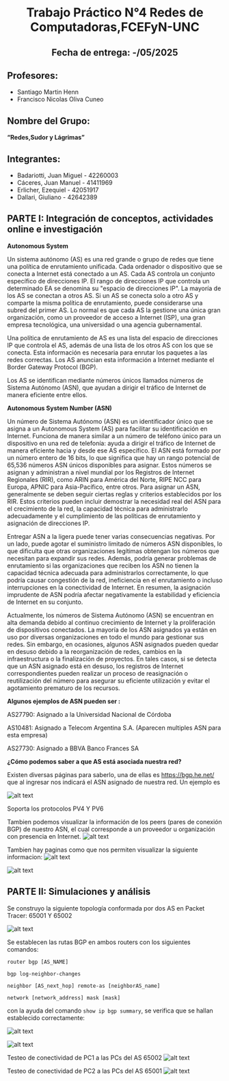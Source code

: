 <div style="text-align: center;">
 

# Trabajo Práctico N°4 Redes de Computadoras,FCEFyN-UNC #
## Fecha de entrega: -/05/2025 ##

</div>

## Profesores: ##
- Santiago Martin Henn
- Francisco Nicolas Oliva Cuneo

## Nombre del Grupo: ##
 **“Redes,Sudor y Lágrimas”** 

## Integrantes: ##
- Badariotti, Juan Miguel - 42260003
- Cáceres, Juan Manuel - 41411969
- Erlicher, Ezequiel - 42051917
- Dallari, Giuliano - 42642389

## PARTE I: Integración de conceptos, actividades online e investigación ##

**Autonomous System**

Un sistema autónomo (AS) es una red grande o grupo de redes que tiene una política de enrutamiento unificada. Cada ordenador o dispositivo que se conecta a Internet está conectado a un AS. Cada AS controla un conjunto específico de direcciones IP. El rango de direcciones IP que controla un determinado EA se denomina su "espacio de direcciones IP". La mayoría de los AS se conectan a otros AS. Si un AS se conecta solo a otro AS y comparte la misma política de enrutamiento, puede considerarse una subred del primer AS. Lo normal es que cada AS la gestione una única gran organización, como un proveedor de acceso a Internet (ISP), una gran empresa tecnológica, una universidad o una agencia gubernamental.

Una política de enrutamiento de AS es una lista del espacio de direcciones IP que controla el AS, además de una lista de los otros AS con los que se conecta. Esta información es necesaria para enrutar los paquetes a las redes correctas. Los AS anuncian esta información a Internet mediante el Border Gateway Protocol (BGP).

Los AS se identifican mediante números únicos llamados números de Sistema Autónomo (ASN), que ayudan a dirigir el tráfico de Internet de manera eficiente entre ellos.

**Autonomous System Number (ASN)**

Un número de Sistema Autónomo (ASN) es un identificador único que se asigna a un Autonomous System (AS) para facilitar su identificación en Internet. Funciona de manera similar a un número de teléfono único para un dispositivo en una red de telefonía: ayuda a dirigir el tráfico de Internet de manera eficiente hacia y desde ese AS específico.
El ASN está formado por un número entero de 16 bits, lo que significa que hay un rango potencial de 65,536 números ASN únicos disponibles para asignar. Estos números se asignan y administran a nivel mundial por los Registros de Internet Regionales (RIR), como ARIN para América del Norte, RIPE NCC para Europa, APNIC para Asia-Pacífico, entre otros.
Para asignar un ASN, generalmente se deben seguir ciertas reglas y criterios establecidos por los RIR. Estos criterios pueden incluir demostrar la necesidad real del ASN para el crecimiento de la red, la capacidad técnica para administrarlo adecuadamente y el cumplimiento de las políticas de enrutamiento y asignación de direcciones IP.

Entregar ASN a la ligera puede tener varias consecuencias negativas. Por un lado, puede agotar el suministro limitado de números ASN disponibles, lo que dificulta que otras organizaciones legítimas obtengan los números que necesitan para expandir sus redes. Además, podría generar problemas de enrutamiento si las organizaciones que reciben los ASN no tienen la capacidad técnica adecuada para administrarlos correctamente, lo que podría causar congestión de la red, ineficiencia en el enrutamiento o incluso interrupciones en la conectividad de Internet. En resumen, la asignación imprudente de ASN podría afectar negativamente la estabilidad y eficiencia de Internet en su conjunto.

Actualmente, los números de Sistema Autónomo (ASN) se encuentran en alta demanda debido al continuo crecimiento de Internet y la proliferación de dispositivos conectados. La mayoría de los ASN asignados ya están en uso por diversas organizaciones en todo el mundo para gestionar sus redes. Sin embargo, en ocasiones, algunos ASN asignados pueden quedar en desuso debido a la reorganización de redes, cambios en la infraestructura o la finalización de proyectos. En tales casos, si se detecta que un ASN asignado está en desuso, los registros de Internet correspondientes pueden realizar un proceso de reasignación o reutilización del número para asegurar su eficiente utilización y evitar el agotamiento prematuro de los recursos.

**Algunos ejemplos de ASN pueden ser :** 

AS27790: Asignado a la Universidad Nacional de Córdoba

AS10481: Asignado a Telecom Argentina S.A. (Aparecen multiples ASN para esta empresa)

AS27730: Asignado a BBVA Banco Frances SA

**¿Cómo podemos saber a que AS está asociada nuestra red?**

Existen diversas páginas para saberlo, una de ellas es https://bgp.he.net/ que al ingresar nos indicará el ASN asignado de nuestra red. Un ejemplo es 

![alt text](image.png)


Soporta los protocolos PV4 Y PV6



Tambien podemos visualizar la información de los peers (pares de conexión BGP) de nuestro ASN, el cual corresponde a un proveedor u organización con presencia en Internet. 
![alt text](image-1.png)


Tambien hay paginas como  que nos permiten visualizar la siguiente informacion:
![alt text](image-2.png)

![alt text](image-3.png)


## PARTE II: Simulaciones y análisis ##

Se construyo la siguiente topología conformada por dos AS en Packet Tracer: 65001 Y 65002

![alt text](Network_topology.jpeg)


Se establecen las rutas BGP en ambos routers con los siguientes comandos:

`router bgp [AS_NAME]`

`bgp log-neighbor-changes`

`neighbor [AS_next_hop] remote-as [neighborAS_name]`

`network [network_address] mask [mask]`

con la ayuda del comando `show ip bgp summary`, se verifica que se hallan establecido correctamente:

![alt text](<summary BGP Router 0.jpeg>)

![alt text](<summary BGP Router 1.jpeg>)


Testeo de conectividad de PC1 a las PCs del AS 65002
![alt text](<ping  PC1 a PC2 y PC3.jpeg>)

Testeo de conectividad de PC2 a las PCs del AS 65001
![alt text](<Ping PC2 a PC0 y PC1.jpeg>)

